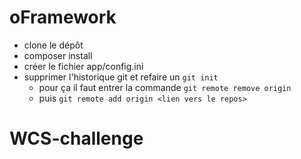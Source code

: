 # oFramework 


- clone le dépôt 
- composer install
- créer le fichier app/config.ini
- supprimer l'historique git et refaire un `git init`
    - pour ça il faut entrer la commande `git remote remove origin `
    - puis `git remote add origin <lien vers le repos>`

# WCS-challenge
